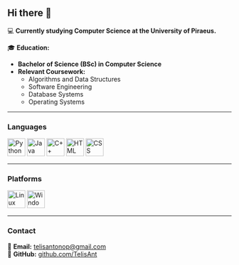 ## Hi there 👋

💻 **Currently studying Computer Science at the University of Piraeus.**

🎓 **Education:**  
   - **Bachelor of Science (BSc) in Computer Science**  
   - **Relevant Coursework:**  
     - Algorithms and Data Structures  
     - Software Engineering  
     - Database Systems  
     - Operating Systems  


---

### **Languages**  
<img src="https://cdn.jsdelivr.net/gh/devicons/devicon/icons/python/python-original.svg" alt="Python" width="40" height="40" /> <img src="https://cdn.jsdelivr.net/gh/devicons/devicon/icons/java/java-original.svg" alt="Java" width="40" height="40" /> <img src="https://cdn.jsdelivr.net/gh/devicons/devicon/icons/cplusplus/cplusplus-original.svg" alt="C++" width="40" height="40" /> <img src="https://cdn.jsdelivr.net/gh/devicons/devicon/icons/html5/html5-original.svg" alt="HTML" width="40" height="40" /> <img src="https://cdn.jsdelivr.net/gh/devicons/devicon/icons/css3/css3-original.svg" alt="CSS" width="40" height="40" />

---

### **Platforms**
<img src="https://cdn.jsdelivr.net/gh/devicons/devicon/icons/linux/linux-original.svg" alt="Linux" width="40" height="40" />   <img src="https://cdn.jsdelivr.net/gh/devicons/devicon/icons/windows8/windows8-original.svg" alt="Windows" width="40" height="40" />

---

### **Contact**  
📧 **Email:** telisantonop@gmail.com  
🐙 **GitHub:** [github.com/TelisAnt](https://github.com/TelisAnt)  
